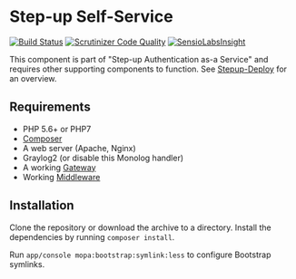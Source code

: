 Step-up Self-Service
====================

[![Build Status](https://travis-ci.org/OpenConext/Stepup-SelfService.svg)](https://travis-ci.org/OpenConext/Stepup-SelfService) [![Scrutinizer Code Quality](https://scrutinizer-ci.com/g/OpenConext/Stepup-SelfService/badges/quality-score.png?b=develop)](https://scrutinizer-ci.com/g/OpenConext/Stepup-SelfService/?branch=develop) [![SensioLabsInsight](https://insight.sensiolabs.com/projects/d3edfdf9-2619-49d2-8f6f-cacc5492ce83/mini.png)](https://insight.sensiolabs.com/projects/d3edfdf9-2619-49d2-8f6f-cacc5492ce83)

This component is part of "Step-up Authentication as-a Service" and requires other supporting components to function. See [Stepup-Deploy](https://github.com/OpenConext/Stepup-Deploy) for an overview.

## Requirements

 * PHP 5.6+ or PHP7
 * [Composer](https://getcomposer.org/)
 * A web server (Apache, Nginx)
 * Graylog2 (or disable this Monolog handler)
 * A working [Gateway](https://github.com/OpenConext/Stepup-Gateway)
 * Working [Middleware](https://github.com/OpenConext/Stepup-Middleware)

## Installation

Clone the repository or download the archive to a directory. Install the dependencies by running `composer install`.

Run `app/console mopa:bootstrap:symlink:less` to configure Bootstrap symlinks.
